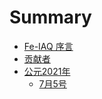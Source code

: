 # Summary

* [Fe-IAQ 序言](README.md)
* [贡献者](CONTRIBUTOR.md)
* [公元2021年]()
    * [7月5号](2021/07/05.md)

